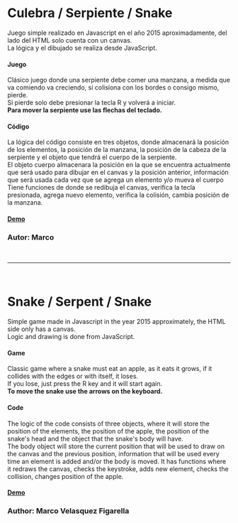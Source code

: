 # Culebra / Serpiente / Snake

Juego simple realizado en Javascript en el año 2015 aproximadamente, del lado del HTML solo cuenta con un canvas. <br>
La lógica y el dibujado se realiza desde JavaScript.

#### Juego
Clásico juego donde una serpiente debe comer una manzana, a medida que va comiendo va creciendo, si colisiona con los bordes o consigo mismo, pierde. <br>
Si pierde solo debe presionar la tecla R y volverá a iniciar. <br>
__Para mover la serpiente use las flechas del teclado.__

#### Código
La lógica del código consiste en tres objetos, donde almacenará la posición de los elementos, la posición de la manzana, la posición de la cabeza de la serpiente y el objeto que tendrá el cuerpo de la serpiente. <br>
El objeto cuerpo almacenara la posición en la que se encuentra actualmente que será usado para dibujar en el canvas y la posición anterior, información que será usada cada vez que se agrega un elemento y/o mueva el cuerpo <br>
Tiene funciones de donde se redibuja el canvas, verifica la tecla presionada, agrega nuevo elemento, verifica la colisión, cambia posición de la manzana.

#### [Demo](http://marco90v.github.io/culebra/)

### Autor: Marco

<br>
<hr />
<br>

# Snake / Serpent / Snake

Simple game made in Javascript in the year 2015 approximately, the HTML side only has a canvas. <br>
Logic and drawing is done from JavaScript.

#### Game
Classic game where a snake must eat an apple, as it eats it grows, if it collides with the edges or with itself, it loses. <br>
If you lose, just press the R key and it will start again. <br>
__To move the snake use the arrows on the keyboard.__

#### Code
The logic of the code consists of three objects, where it will store the position of the elements, the position of the apple, the position of the snake's head and the object that the snake's body will have. <br>
The body object will store the current position that will be used to draw on the canvas and the previous position, information that will be used every time an element is added and/or the body is moved.
It has functions where it redraws the canvas, checks the keystroke, adds new element, checks the collision, changes position of the apple.

#### [Demo](http://marco90v.github.io/culebra/)

### Author: Marco Velasquez Figarella


